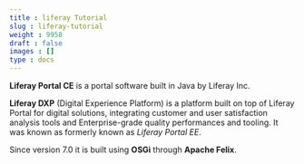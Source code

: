 ```yaml
---
title : liferay Tutorial
slug : liferay-tutorial
weight : 9958
draft : false
images : []
type : docs
---
```


**Liferay Portal CE** is a portal software built in Java by Liferay Inc.

**Liferay DXP** (Digital Experience Platform) is a platform built on top of Liferay Portal for digital solutions, integrating customer and user satisfaction analysis tools and Enterprise-grade quality performances and tooling.
It was known as formerly known as _Liferay Portal EE_.

Since version 7.0 it is built using **OSGi** through **Apache Felix**.


